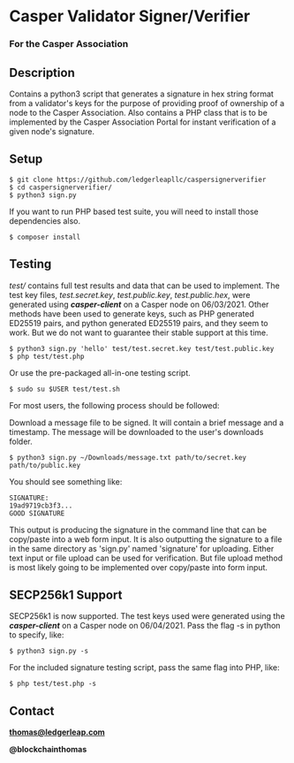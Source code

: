 # Casper Validator Signer/Verifier

### For the Casper Association

## Description

Contains a python3 script that generates a signature in hex string format from a validator's keys for the purpose of providing proof of ownership of a node to the Casper Association. Also contains a PHP class that is to be implemented by the Casper Association Portal for instant verification of a given node's signature.

## Setup

	$ git clone https://github.com/ledgerleapllc/caspersignerverifier
	$ cd caspersignerverifier/
	$ python3 sign.py

If you want to run PHP based test suite, you will need to install those dependencies also.

	$ composer install

## Testing

*test/* contains full test results and data that can be used to implement. The test key files, *test.secret.key*, *test.public.key*, *test.public.hex*, were generated using ***casper-client*** on a Casper node on 06/03/2021. Other methods have been used to generate keys, such as PHP generated ED25519 pairs, and python generated ED25519 pairs, and they seem to work. But we do not want to guarantee their stable support at this time.

	$ python3 sign.py 'hello' test/test.secret.key test/test.public.key
	$ php test/test.php

Or use the pre-packaged all-in-one testing script.

	$ sudo su $USER test/test.sh

For most users, the following process should be followed:

Download a message file to be signed. It will contain a brief message and a timestamp. The message will be downloaded to the user's downloads folder.

	$ python3 sign.py ~/Downloads/message.txt path/to/secret.key path/to/public.key

You should see something like:

	SIGNATURE:
	19ad9719cb3f3...
	GOOD SIGNATURE

This output is producing the signature in the command line that can be copy/paste into a web form input. It is also outputting the signature to a file in the same directory as 'sign.py' named 'signature' for uploading. Either text input or file upload can be used for verification. But file upload method is most likely going to be implemented over copy/paste into form input.

## SECP256k1 Support

SECP256k1 is now supported. The test keys used were generated using the ***casper-client*** on a Casper node on 06/04/2021. Pass the flag -s in python to specify, like:

	$ python3 sign.py -s

For the included signature testing script, pass the same flag into PHP, like:

	$ php test/test.php -s

## Contact

**thomas@ledgerleap.com**

**@blockchainthomas**